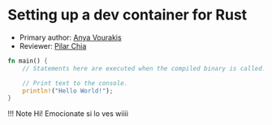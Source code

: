 # Setting up a dev container for Rust
* Primary author: [Anya Vourakis](https://github.com/v-anya)
* Reviewer: [Pilar Chia](https://github.com/mchia157)

``` rs
fn main() {
    // Statements here are executed when the compiled binary is called.

    // Print text to the console.
    println!("Hello World!");
}
```

!!! Note 
Hi! Emocionate si lo ves wiiii